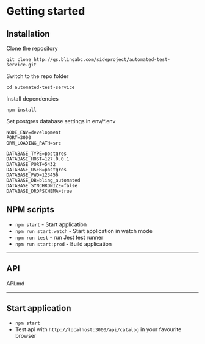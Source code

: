# Getting started

## Installation

Clone the repository

    git clone http://gs.blingabc.com/sideproject/automated-test-service.git

Switch to the repo folder

    cd automated-test-service
    
Install dependencies
    
    npm install

    
Set postgres database settings in env/*.env

```
NODE_ENV=development
PORT=3000
ORM_LOADING_PATH=src

DATABASE_TYPE=postgres
DATABASE_HOST=127.0.0.1
DATABASE_PORT=5432
DATABASE_USER=postgres
DATABASE_PWD=123456
DATABASE_DB=bling_automated
DATABASE_SYNCHRONIZE=false
DATABASE_DROPSCHEMA=true

```
    
## NPM scripts

- `npm start` - Start application
- `npm run start:watch` - Start application in watch mode
- `npm run test` - run Jest test runner 
- `npm run start:prod` - Build application

----------

## API

API.md

----------

## Start application

- `npm start`
- Test api with `http://localhost:3000/api/catalog` in your favourite browser

